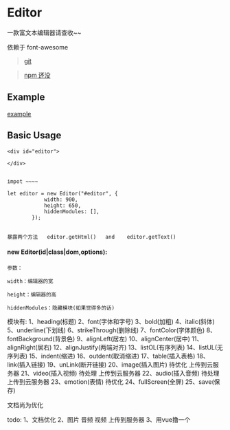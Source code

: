 # Editor

一款富文本编辑器请查收~~  

依赖于 font-awesome 

> [git](https://github.com/ishareme/ClipImage)

> [npm 还没]()

## Example

[example](http://f2er.meitu.com/hmz/Editor/example/)
## Basic Usage
 
```
<div id="editor">       
    
</div>


impot ~~~~

let editor = new Editor("#editor", {
            width: 900,
            height: 650,
            hiddenModules: [],
        });
        
        
暴露两个方法   editor.getHtml()   and    editor.getText()
```
 
 ####  new Editor(id|class|dom,options):
 ```
参数：  

width：编辑器的宽  

height：编辑器的高  

hiddenModules：隐藏模块(如果觉得多的话)
```

模块有: 1、heading(标题)
       2、font(字体和字号)
       3、bold(加粗)
       4、italic(斜体)
       5、underline(下划线)
       6、strikeThrough(删除线)
       7、fontColor(字体颜色)
       8、fontBackground(背景色)
       9、alignLeft(居左)
       10、alignCenter(居中)
       11、alignRight(居右)
       12、alignJustify(两端对齐)
       13、listOL(有序列表)
       14、listUL(无序列表)
       15、indent(缩进)
       16、outdent(取消缩进)
       17、table(插入表格)
       18、link(插入链接)
       19、unLink(断开链接)
       20、image(插入图片)    待优化 上传到云服务器
       21、video(插入视频)    待处理 上传到云服务器
       22、audio(插入音频)    待处理 上传到云服务器
       23、emotion(表情)     待优化
       24、fullScreen(全屏)
       25、save(保存)       
       

文档尚为优化

todo: 1、文档优化
      2、图片 音频 视频 上传到服务器
      3、用vue撸一个

